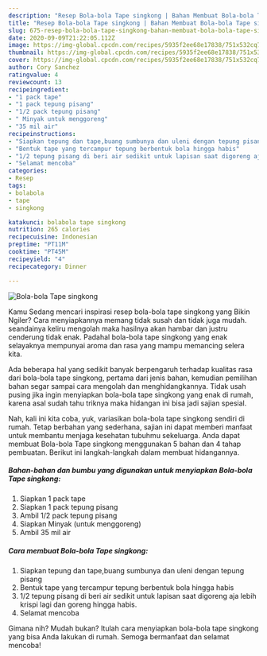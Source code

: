 ```yaml
---
description: "Resep Bola-bola Tape singkong | Bahan Membuat Bola-bola Tape singkong Yang Enak Dan Mudah"
title: "Resep Bola-bola Tape singkong | Bahan Membuat Bola-bola Tape singkong Yang Enak Dan Mudah"
slug: 675-resep-bola-bola-tape-singkong-bahan-membuat-bola-bola-tape-singkong-yang-enak-dan-mudah
date: 2020-09-09T21:22:05.112Z
image: https://img-global.cpcdn.com/recipes/5935f2ee68e17838/751x532cq70/bola-bola-tape-singkong-foto-resep-utama.jpg
thumbnail: https://img-global.cpcdn.com/recipes/5935f2ee68e17838/751x532cq70/bola-bola-tape-singkong-foto-resep-utama.jpg
cover: https://img-global.cpcdn.com/recipes/5935f2ee68e17838/751x532cq70/bola-bola-tape-singkong-foto-resep-utama.jpg
author: Cory Sanchez
ratingvalue: 4
reviewcount: 13
recipeingredient:
- "1 pack tape"
- "1 pack tepung pisang"
- "1/2 pack tepung pisang"
- " Minyak untuk menggoreng"
- "35 mil air"
recipeinstructions:
- "Siapkan tepung dan tape,buang sumbunya dan uleni dengan tepung pisang"
- "Bentuk tape yang tercampur tepung berbentuk bola hingga habis"
- "1/2 tepung pisang di beri air sedikit untuk lapisan saat digoreng aja lebih krispi lagi dan goreng hingga habis."
- "Selamat mencoba"
categories:
- Resep
tags:
- bolabola
- tape
- singkong

katakunci: bolabola tape singkong 
nutrition: 265 calories
recipecuisine: Indonesian
preptime: "PT11M"
cooktime: "PT45M"
recipeyield: "4"
recipecategory: Dinner

---
```



![Bola-bola Tape singkong](https://img-global.cpcdn.com/recipes/5935f2ee68e17838/751x532cq70/bola-bola-tape-singkong-foto-resep-utama.jpg)

Kamu Sedang mencari inspirasi resep bola-bola tape singkong yang Bikin Ngiler? Cara menyiapkannya memang tidak susah dan tidak juga mudah. seandainya keliru mengolah maka hasilnya akan hambar dan justru cenderung tidak enak. Padahal bola-bola tape singkong yang enak selayaknya mempunyai aroma dan rasa yang mampu memancing selera kita.



Ada beberapa hal yang sedikit banyak berpengaruh terhadap kualitas rasa dari bola-bola tape singkong, pertama dari jenis bahan, kemudian pemilihan bahan segar sampai cara mengolah dan menghidangkannya. Tidak usah pusing jika ingin menyiapkan bola-bola tape singkong yang enak di rumah, karena asal sudah tahu triknya maka hidangan ini bisa jadi sajian spesial.


Nah, kali ini kita coba, yuk, variasikan bola-bola tape singkong sendiri di rumah. Tetap berbahan yang sederhana, sajian ini dapat memberi manfaat untuk membantu menjaga kesehatan tubuhmu sekeluarga. Anda dapat membuat Bola-bola Tape singkong menggunakan 5 bahan dan 4 tahap pembuatan. Berikut ini langkah-langkah dalam membuat hidangannya.

<!--inarticleads1-->

##### Bahan-bahan dan bumbu yang digunakan untuk menyiapkan Bola-bola Tape singkong:

1. Siapkan 1 pack tape
1. Siapkan 1 pack tepung pisang
1. Ambil 1/2 pack tepung pisang
1. Siapkan  Minyak (untuk menggoreng)
1. Ambil 35 mil air




<!--inarticleads2-->

##### Cara membuat Bola-bola Tape singkong:

1. Siapkan tepung dan tape,buang sumbunya dan uleni dengan tepung pisang
1. Bentuk tape yang tercampur tepung berbentuk bola hingga habis
1. 1/2 tepung pisang di beri air sedikit untuk lapisan saat digoreng aja lebih krispi lagi dan goreng hingga habis.
1. Selamat mencoba




Gimana nih? Mudah bukan? Itulah cara menyiapkan bola-bola tape singkong yang bisa Anda lakukan di rumah. Semoga bermanfaat dan selamat mencoba!
